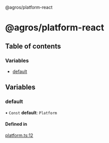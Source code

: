 @agros/platform-react

# @agros/platform-react

## Table of contents

### Variables

- [default](index.md#default)

## Variables

### <a id="default" name="default"></a> default

• `Const` **default**: `Platform`

#### Defined in

[platform.ts:12](https://github.com/agrosjs/agros/blob/2fe57c9/packages/agros-platform-react/src/platform.ts#L12)
